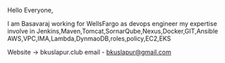 Hello Everyone, 

I am Basavaraj working for WellsFargo as devops engineer my expertise involve in Jenkins,Maven,Tomcat,SornarQube,Nexus,Docker,GIT,Ansible
AWS,VPC,IMA,Lambda,DynmaoDB,roles,policy,EC2,EKS

Website -> bkuslapur.club
email - bkuslapur@gmail.com

